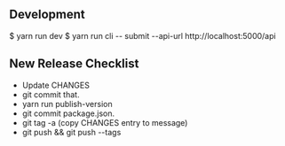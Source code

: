 Development
-----------

$ yarn run dev
$ yarn run cli -- submit --api-url http://localhost:5000/api


New Release Checklist
---------------------

- Update CHANGES
- git commit that.
- yarn run publish-version
- git commit package.json.
- git tag -a (copy CHANGES entry to message)
- git push && git push --tags
